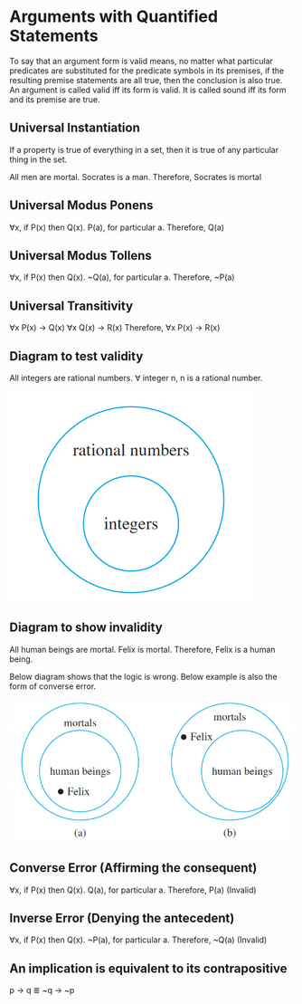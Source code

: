 # Arguments with Quantified Statements

To say that an argument form is valid means, no matter what particular predicates are substituted for the predicate
symbols in its premises, if the resulting premise statements are all true, then the conclusion is also true.
    An argument is called valid iff its form is valid. It is called sound iff its form and its premise are
    true.

## Universal Instantiation

If a property is true of everything in a set, then it is true of any particular thing in the set.

All men are mortal.
Socrates is a man.
Therefore, Socrates is mortal 

## Universal Modus Ponens

∀x, if P(x) then Q(x).
P(a), for particular a.
Therefore, Q(a)

## Universal Modus Tollens

∀x, if P(x) then Q(x).
~Q(a), for particular a.
Therefore, ~P(a)

## Universal Transitivity

∀x P(x) -> Q(x)
∀x Q(x) -> R(x)
Therefore, ∀x P(x) -> R(x)

## Diagram to test validity

All integers are rational numbers.
∀ integer n, n is a rational number.

![test_validity](./test_validity.png)

## Diagram to show invalidity

All human beings are mortal.
Felix is mortal.
Therefore, Felix is a human being.

Below diagram shows that the logic is wrong.
Below example is also the form of converse error.

![test_invalidity](./test_invalidity.png)

## Converse Error (Affirming the consequent)

∀x, if P(x) then Q(x).
Q(a), for particular a.
Therefore, P(a) (Invalid)

## Inverse Error (Denying the antecedent)

∀x, if P(x) then Q(x).
~P(a), for particular a.
Therefore, ~Q(a) (Invalid)

## An implication is equivalent to its contrapositive

p -> q ≣ ~q -> ~p